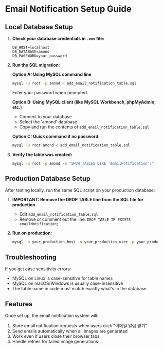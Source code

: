# Email Notification Setup Guide

## Local Database Setup

1. **Check your database credentials in `.env` file:**
   ```
   DB_HOST=localhost
   DB_DATABASE=amond
   DB_PASSWORD=your_password
   ```

2. **Run the SQL migration:**

   **Option A: Using MySQL command line**
   ```bash
   mysql -u root -p amond < add_email_notification_table.sql
   ```
   Enter your password when prompted.

   **Option B: Using MySQL client (like MySQL Workbench, phpMyAdmin, etc.)**
   - Connect to your database
   - Select the 'amond' database
   - Copy and run the contents of `add_email_notification_table.sql`

   **Option C: Quick command if no password:**
   ```bash
   mysql -u root amond < add_email_notification_table.sql
   ```

3. **Verify the table was created:**
   ```bash
   mysql -u root -p amond -e "SHOW TABLES LIKE 'emailNotification';"
   ```

## Production Database Setup

After testing locally, run the same SQL script on your production database:

1. **IMPORTANT: Remove the DROP TABLE line from the SQL file for production**
   - Edit `add_email_notification_table.sql` 
   - Remove or comment out the line: `DROP TABLE IF EXISTS emailNotification;`

2. **Run on production:**
   ```bash
   mysql -h your_production_host -u your_production_user -p your_production_db < add_email_notification_table.sql
   ```

## Troubleshooting

If you get case sensitivity errors:
- MySQL on Linux is case-sensitive for table names
- MySQL on macOS/Windows is usually case-insensitive
- The table name in code must match exactly what's in the database

## Features

Once set up, the email notification system will:
1. Store email notification requests when users click "이메일 알림 받기"
2. Send emails automatically when all images are generated
3. Work even if users close their browser tabs
4. Handle retries for failed image generations